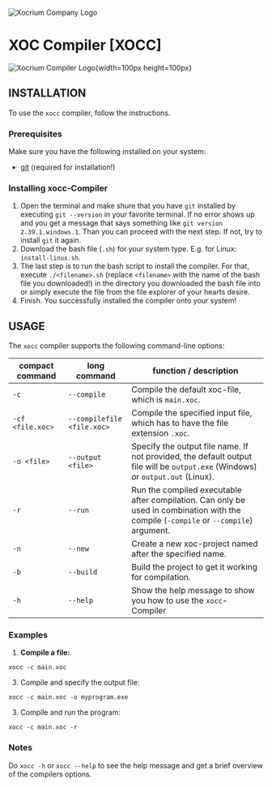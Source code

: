 ![Xocrium Company Logo](https://github.com/Xocrium/xoc-assets/blob/main/logo/png/gradient/logo-company-gradient.png)

# XOC Compiler [XOCC]
![Xocrium Compiler Logo](https://github.com/Xocrium/xoc-assets/blob/main/logo/png/gradient/logo-extension-gradient.png){width=100px height=100px}

## INSTALLATION
To use the `xocc` compiler, follow the instructions.

### Prerequisites

Make sure you have the following installed on your system:

- [git](github.com/git-guides/install-git) (required for installation!)

### Installing xocc-Compiler
1. Open the terminal and make shure that you have `git` installed by executing `git --version` in your favorite terminal. If no error shows up and you get a message that says something like `git version 2.39.1.windows.1`. Than you can proceed with the next step. If not, try to install `git` it again.
2. Download the bash file (`.sh`) for your system type. E.g. for Linux: `install-linux.sh`.
3. The last step is to run the bash script to install the compiler. For that, execute `./<filename>.sh` (replace `<filename>` with the name of the bash file you downloaded!) in the directory you downloaded the bash file into or simply execute the file from the file explorer of your hearts desire.
4. Finish. You successfully installed the compiler onto your system!

## USAGE

The `xocc` compiler supports the following command-line options:

| compact command  | long command               | function / description                                                                                                                |
|------------------|----------------------------|---------------------------------------------------------------------------------------------------------------------------------------|
| `-c`             | `--compile`                | Compile the default xoc-file, which is `main.xoc`.                                                                                    |
| `-cf <file.xoc>` | `--compilefile <file.xoc>` | Compile the specified input file, which has to have the file extension `.xoc`.                                                        |
| `-o <file>`      | `--output <file>`          | Specify the output file name. If not provided, the default output file will be `output.exe` (Windows) or `output.out` (Linux).        |
| `-r`             | `--run`                    | Run the compiled executable after compilation. Can only be used in combination with the compile (`-compile` or `--compile`) argument. |
| `-n`             | `--new`                    | Create a new xoc-project named after the specified name.                                                                              |
| `-b`             | `--build`                  | Build the project to get it working for compilation.                                                                                  |
| `-h`             | `--help`                   | Show the help message to show you how to use the `xocc`-Compiler                                                                      |

### Examples

1. **Compile a file:**

  `xocc -c main.xoc`
   
3. Compile and specify the output file:

  `xocc -c main.xoc -o myprogram.exe`

3. Compile and run the program:

  `xocc -c main.xoc -r`

### Notes

  Do `xocc -h` or `xocc --help` to see the help message and get a brief overview of the compilers options.

